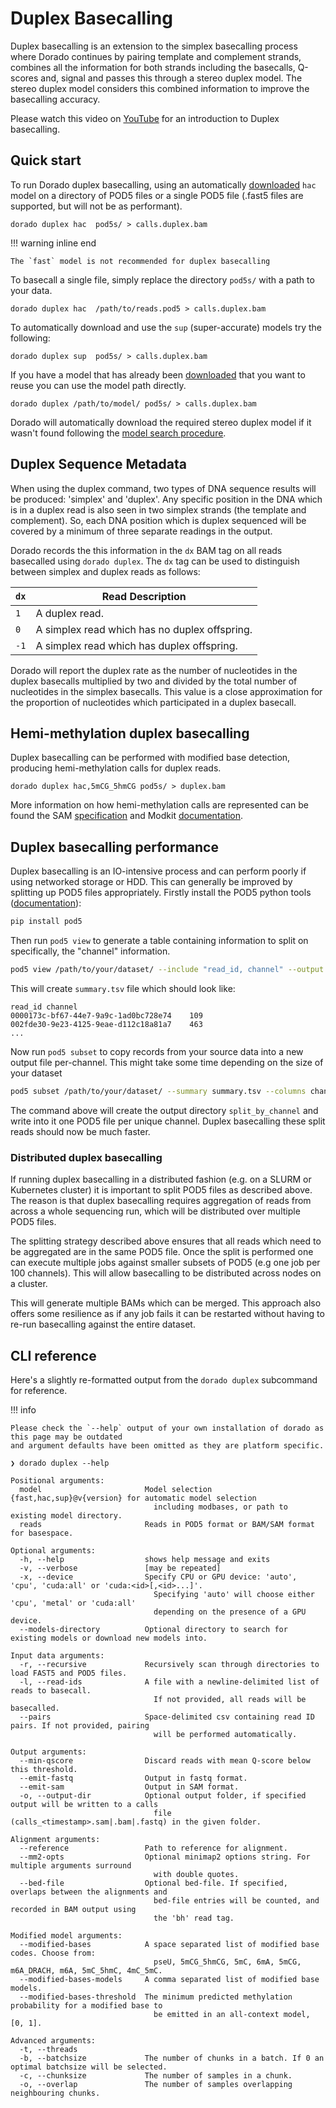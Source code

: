 # Duplex Basecalling

Duplex basecalling is an extension to the simplex basecalling process where Dorado continues by
pairing template and complement strands, combines all the information for both strands
including the basecalls, Q-scores and, signal and passes this through a stereo duplex
model. The stereo duplex model considers this combined information to improve the basecalling accuracy.

Please watch this video on [YouTube](https://www.youtube.com/embed/8DVMG7FEBys?si=XUHn3DwZCKOPI1k8) for an introduction to Duplex basecalling.

## Quick start

To run Dorado duplex basecalling, using an automatically [downloaded]({{find("downloader")}})
`hac` model on a directory of POD5 files or a single POD5 file
(.fast5 files are supported, but will not be as performant).

```dorado
dorado duplex hac  pod5s/ > calls.duplex.bam
```

!!! warning inline end

    The `fast` model is not recommended for duplex basecalling

To basecall a single file, simply replace the directory `pod5s/` with a path to your data.

```dorado
dorado duplex hac  /path/to/reads.pod5 > calls.duplex.bam
```

To automatically download and use the `sup` (super-accurate) models try the following:

```dorado
dorado duplex sup  pod5s/ > calls.duplex.bam
```

If you have a model that has already been [downloaded]({{find("downloader")}}) that you want
to reuse you can use the model path directly.

```dorado
dorado duplex /path/to/model/ pod5s/ > calls.duplex.bam
```

Dorado will automatically download the required stereo duplex model if it wasn't found following the
[model search procedure]({{find("downloader")}}#model-search-directory-and-temporary-downloads).

## Duplex Sequence Metadata

When using the duplex command, two types of DNA sequence results will be produced: 'simplex' and 'duplex'.
Any specific position in the DNA which is in a duplex read is also seen in two simplex strands
(the template and complement). So, each DNA position which is duplex sequenced will be covered
by a minimum of three separate readings in the output.

Dorado records the this information in the `dx` BAM tag on all reads basecalled using `dorado duplex`.
The `dx` tag can be used to distinguish between simplex and duplex reads as follows:

| `dx`  | Read Description |
| ----- | ----------- |
| `1`   | A duplex read.|
| `0`   | A simplex read which has no duplex offspring. |
| `-1`  | A simplex read which has duplex offspring. |

Dorado will report the duplex rate as the number of nucleotides in the duplex basecalls
multiplied by two and divided by the total number of nucleotides in the simplex basecalls.
This value is a close approximation for the proportion of nucleotides which participated in a duplex basecall.

## Hemi-methylation duplex basecalling

Duplex basecalling can be performed with modified base detection, producing hemi-methylation calls for duplex reads.

```dorado
dorado duplex hac,5mCG_5hmCG pod5s/ > duplex.bam
```

More information on how hemi-methylation calls are represented can be found the
SAM [specification](https://samtools.github.io/hts-specs/SAMtags.pdf) and
Modkit [documentation](https://nanoporetech.github.io/modkit/intro_pileup_hemi.html).

## Duplex basecalling performance

Duplex basecalling is an IO-intensive process and can perform poorly if using networked storage or HDD.
This can generally be improved by splitting up POD5 files appropriately.
Firstly install the POD5 python tools ([documentation](https://pod5-file-format.readthedocs.io/en/latest/docs/tools.html)):

```bash
pip install pod5
```

Then run `pod5 view` to generate a table containing information to split on specifically,
the "channel" information.

```bash
pod5 view /path/to/your/dataset/ --include "read_id, channel" --output summary.tsv
```

This will create `summary.tsv` file which should look like:

```text
read_id channel
0000173c-bf67-44e7-9a9c-1ad0bc728e74    109
002fde30-9e23-4125-9eae-d112c18a81a7    463
...
```

Now run `pod5 subset` to copy records from your source data into a new output file per-channel.
This might take some time depending on the size of your dataset

```bash
pod5 subset /path/to/your/dataset/ --summary summary.tsv --columns channel --output split_by_channel
```

The command above will create the output directory `split_by_channel` and write into it
one POD5 file per unique channel. Duplex basecalling these split reads should now be much faster.

### Distributed duplex basecalling

If running duplex basecalling in a distributed fashion (e.g. on a SLURM or Kubernetes cluster)
it is important to split POD5 files as described above.
The reason is that duplex basecalling requires aggregation of reads from across a whole
sequencing run, which will be distributed over multiple POD5 files.

The splitting strategy described above ensures that all reads which need to be aggregated
are in the same POD5 file.
Once the split is performed one can execute multiple jobs against smaller subsets of POD5
(e.g one job per 100 channels). This will allow basecalling to be distributed across nodes on a cluster.

This will generate multiple BAMs which can be merged. This approach also offers some resilience
as if any job fails it can be restarted without having to re-run basecalling against the entire dataset.

## CLI reference

Here's a slightly re-formatted output from the `dorado duplex` subcommand for reference.

!!! info

    Please check the `--help` output of your own installation of dorado as this page may be outdated
    and argument defaults have been omitted as they are platform specific.

```text hl_lines="1"
❯ dorado duplex --help

Positional arguments:
  model                       Model selection {fast,hac,sup}@v{version} for automatic model selection
                                including modbases, or path to existing model directory.
  reads                       Reads in POD5 format or BAM/SAM format for basespace.

Optional arguments:
  -h, --help                  shows help message and exits
  -v, --verbose               [may be repeated]
  -x, --device                Specify CPU or GPU device: 'auto', 'cpu', 'cuda:all' or 'cuda:<id>[,<id>...]'.
                                Specifying 'auto' will choose either 'cpu', 'metal' or 'cuda:all'
                                depending on the presence of a GPU device.
  --models-directory          Optional directory to search for existing models or download new models into.

Input data arguments:
  -r, --recursive             Recursively scan through directories to load FAST5 and POD5 files.
  -l, --read-ids              A file with a newline-delimited list of reads to basecall.
                                If not provided, all reads will be basecalled.
  --pairs                     Space-delimited csv containing read ID pairs. If not provided, pairing
                                will be performed automatically.

Output arguments:
  --min-qscore                Discard reads with mean Q-score below this threshold.
  --emit-fastq                Output in fastq format.
  --emit-sam                  Output in SAM format.
  -o, --output-dir            Optional output folder, if specified output will be written to a calls
                                file (calls_<timestamp>.sam|.bam|.fastq) in the given folder.

Alignment arguments:
  --reference                 Path to reference for alignment.
  --mm2-opts                  Optional minimap2 options string. For multiple arguments surround
                                with double quotes.
  --bed-file                  Optional bed-file. If specified, overlaps between the alignments and
                                bed-file entries will be counted, and recorded in BAM output using
                                the 'bh' read tag.

Modified model arguments:
  --modified-bases            A space separated list of modified base codes. Choose from:
                                pseU, 5mCG_5hmCG, 5mC, 6mA, 5mCG, m6A_DRACH, m6A, 5mC_5hmC, 4mC_5mC.
  --modified-bases-models     A comma separated list of modified base models.
  --modified-bases-threshold  The minimum predicted methylation probability for a modified base to
                                be emitted in an all-context model, [0, 1].

Advanced arguments:
  -t, --threads
  -b, --batchsize             The number of chunks in a batch. If 0 an optimal batchsize will be selected.
  -c, --chunksize             The number of samples in a chunk.
  -o, --overlap               The number of samples overlapping neighbouring chunks.
```
